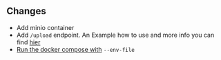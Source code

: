 <!--
SPDX-FileCopyrightText: 2021
- Kotyba Alhaj Taha <kotyba.alhaj-taha@ufz.de>
- Helmholtz Centre for Environmental Research GmbH - UFZ (UFZ, https://www.ufz.de)

SPDX-License-Identifier: EUPL-1.2
-->

## Changes
- Add minio container 
- Add `/upload` endpoint. An Example how to use and more info you can find [hier](https://gitlab.hzdr.de/hub-terra/sms/backend/-/blob/master/docs/s3.md)
- [Run the docker compose with](https://gitlab.hzdr.de/hub-terra/sms/backend/-/blob/master/docs/installation.md) `--env-file`
